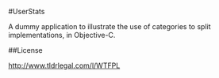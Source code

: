 #UserStats

A dummy application to illustrate the use of categories to split implementations, in Objective-C.

##License

http://www.tldrlegal.com/l/WTFPL
